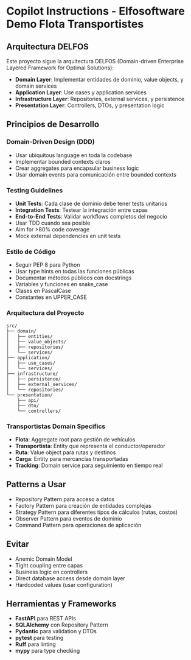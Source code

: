 # Copilot Instructions - Elfosoftware Demo Flota Transportistes

## Arquitectura DELFOS
Este proyecto sigue la arquitectura DELFOS (Domain-driven Enterprise Layered Framework for Optimal Solutions):

- **Domain Layer**: Implementar entidades de dominio, value objects, y domain services
- **Application Layer**: Use cases y application services 
- **Infrastructure Layer**: Repositories, external services, y persistence
- **Presentation Layer**: Controllers, DTOs, y presentation logic

## Principios de Desarrollo

### Domain-Driven Design (DDD)
- Usar ubiquitous language en toda la codebase
- Implementar bounded contexts claros
- Crear aggregates para encapsular business logic
- Usar domain events para comunicación entre bounded contexts

### Testing Guidelines
- **Unit Tests**: Cada clase de dominio debe tener tests unitarios
- **Integration Tests**: Testear la integración entre capas
- **End-to-End Tests**: Validar workflows completos del negocio
- Usar TDD cuando sea posible
- Aim for >80% code coverage
- Mock external dependencies en unit tests

### Estilo de Código
- Seguir PEP 8 para Python
- Usar type hints en todas las funciones públicas
- Documentar métodos públicos con docstrings
- Variables y funciones en snake_case
- Clases en PascalCase
- Constantes en UPPER_CASE

### Arquitectura del Proyecto
```
src/
├── domain/
│   ├── entities/
│   ├── value_objects/
│   ├── repositories/
│   └── services/
├── application/
│   ├── use_cases/
│   └── services/
├── infrastructure/
│   ├── persistence/
│   ├── external_services/
│   └── repositories/
└── presentation/
    ├── api/
    ├── dto/
    └── controllers/
```

### Transportistas Domain Specifics
- **Flota**: Aggregate root para gestión de vehículos
- **Transportista**: Entity que representa el conductor/operador
- **Ruta**: Value object para rutas y destinos
- **Carga**: Entity para mercancías transportadas
- **Tracking**: Domain service para seguimiento en tiempo real

## Patterns a Usar
- Repository Pattern para acceso a datos
- Factory Pattern para creación de entidades complejas
- Strategy Pattern para diferentes tipos de cálculos (rutas, costos)
- Observer Pattern para eventos de dominio
- Command Pattern para operaciones de aplicación

## Evitar
- Anemic Domain Model
- Tight coupling entre capas
- Business logic en controllers
- Direct database access desde domain layer
- Hardcoded values (usar configuration)

## Herramientas y Frameworks
- **FastAPI** para REST APIs
- **SQLAlchemy** con Repository Pattern
- **Pydantic** para validation y DTOs
- **pytest** para testing
- **Ruff** para linting
- **mypy** para type checking